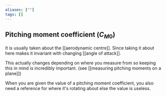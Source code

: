 ```yaml
---
aliases: [""]
tags: []
---
```


## Pitching moment coefficient ($C_{M0}$)

It is usually taken about the [[aerodynamic centre]]. Since taking it about here makes it invariant with changing [[angle of attack]].

This actually changes depending on where you measure from so keeping this in mind is incredibly important. (see [[measuring pitching moments on a plane]])

When you are given the value of a pitching moment coefficient, you also need a reference for where it's rotating about else the value is useless.